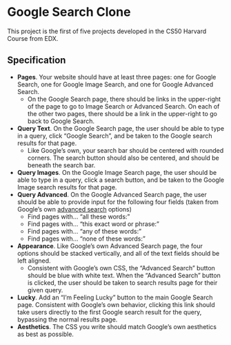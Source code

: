 # Google Search Clone
This project is the first of five projects developed in the CS50 Harvard Course from EDX.

## Specification

-   **Pages**. Your website should have at least three pages: one for Google Search, one for Google Image Search, and one for Google Advanced Search.
    -   On the Google Search page, there should be links in the upper-right of the page to go to Image Search or Advanced Search. On each of the other two pages, there should be a link in the upper-right to go back to Google Search.
-   **Query Text**. On the Google Search page, the user should be able to type in a query, click “Google Search”, and be taken to the Google search results for that page.
    -   Like Google’s own, your search bar should be centered with rounded corners. The search button should also be centered, and should be beneath the search bar.
-   **Query Images**. On the Google Image Search page, the user should be able to type in a query, click a search button, and be taken to the Google Image search results for that page.
-   **Query Advanced**. On the Google Advanced Search page, the user should be able to provide input for the following four fields (taken from Google’s own  [advanced search](https://www.google.com/advanced_search)  options)
    -   Find pages with… “all these words:”
    -   Find pages with… “this exact word or phrase:”
    -   Find pages with… “any of these words:”
    -   Find pages with… “none of these words:”
-   **Appearance**. Like Google’s own Advanced Search page, the four options should be stacked vertically, and all of the text fields should be left aligned.
    -   Consistent with Google’s own CSS, the “Advanced Search” button should be blue with white text. When the “Advanced Search” button is clicked, the user should be taken to search results page for their given query.
-   **Lucky**. Add an “I’m Feeling Lucky” button to the main Google Search page. Consistent with Google’s own behavior, clicking this link should take users directly to the first Google search result for the query, bypassing the normal results page.
-   **Aesthetics**. The CSS you write should match Google’s own aesthetics as best as possible.